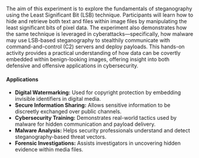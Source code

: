 
<p> The aim of this experiment is to explore the fundamentals of steganography using the Least Significant Bit (LSB) technique. Participants will learn how to hide and retrieve both text and files within image files by manipulating the least significant bits of pixel data. The experiment also demonstrates how the same technique is leveraged in cyberattacks—specifically, how malware may use LSB-based steganography to stealthily communicate with command-and-control (C2) servers and deploy payloads. This hands-on activity provides a practical understanding of how data can be covertly embedded within benign-looking images, offering insight into both defensive and offensive applications in cybersecurity. </p>

####  Applications
<ul> <li><strong>Digital Watermarking:</strong> Used for copyright protection by embedding invisible identifiers in digital media.</li> <li><strong>Secure Information Sharing:</strong> Allows sensitive information to be discreetly exchanged over public channels.</li> <li><strong>Cybersecurity Training:</strong> Demonstrates real-world tactics used by malware for hidden communication and payload delivery.</li> <li><strong>Malware Analysis:</strong> Helps security professionals understand and detect steganography-based threat vectors.</li> <li><strong>Forensic Investigations:</strong> Assists investigators in uncovering hidden evidence within media files.</li> </ul>